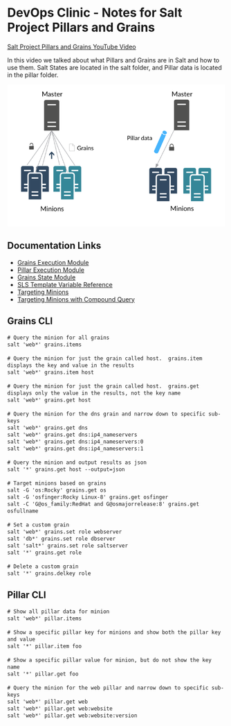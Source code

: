 # DevOps Clinic - Notes for Salt Project Pillars and Grains

[Salt Project Pillars and Grains YouTube Video](https://youtube.com)

In this video we talked about what Pillars and Grains are in Salt and how to use them. Salt States are located in the salt folder, and Pillar data is located in the pillar folder.

![Salt Project Pillars and Grains](pillars_and_grains.png)

## Documentation Links
- [Grains Execution Module](https://docs.saltproject.io/en/latest/ref/modules/all/salt.modules.grains.html#module-salt.modules.grains)
- [Pillar Execution Module](https://docs.saltproject.io/en/latest/ref/modules/all/salt.modules.pillar.html#module-salt.modules.pillar)
- [Grains State Module](https://docs.saltproject.io/en/latest/ref/states/all/salt.states.grains.html#module-salt.states.grains)
- [SLS Template Variable Reference](https://docs.saltproject.io/en/latest/ref/states/vars.html)
- [Targeting Minions](https://docs.saltproject.io/en/latest/topics/targeting/index.html)
- [Targeting Minions with Compound Query](https://docs.saltproject.io/en/latest/topics/targeting/compound.html#targeting-compound)

## Grains CLI
```
# Query the minion for all grains
salt 'web*' grains.items

# Query the minion for just the grain called host.  grains.item displays the key and value in the results
salt 'web*' grains.item host

# Query the minion for just the grain called host.  grains.get displays only the value in the results, not the key name
salt 'web*' grains.get host

# Query the minion for the dns grain and narrow down to specific sub-keys
salt 'web*' grains.get dns
salt 'web*' grains.get dns:ip4_nameservers
salt 'web*' grains.get dns:ip4_nameservers:0
salt 'web*' grains.get dns:ip4_nameservers:1

# Query the minion and output results as json
salt '*' grains.get host --output=json

# Target minions based on grains
salt -G 'os:Rocky' grains.get os
salt -G 'osfinger:Rocky Linux-8' grains.get osfinger
salt -C 'G@os_family:RedHat and G@osmajorrelease:8' grains.get osfullname

# Set a custom grain
salt 'web*' grains.set role webserver
salt 'db*' grains.set role dbserver
salt 'salt*' grains.set role saltserver
salt '*' grains.get role

# Delete a custom grain
salt '*' grains.delkey role

```

## Pillar CLI
```
# Show all pillar data for minion
salt 'web*' pillar.items

# Show a specific pillar key for minions and show both the pillar key and value
salt '*' pillar.item foo

# Show a specific pillar value for minion, but do not show the key name
salt '*' pillar.get foo

# Query the minion for the web pillar and narrow down to specific sub-keys
salt 'web*' pillar.get web
salt 'web*' pillar.get web:website
salt 'web*' pillar.get web:website:version

```
